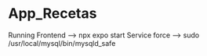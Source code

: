 # App_Recetas

Running Frontend --> npx expo start
Service force --> sudo /usr/local/mysql/bin/mysqld_safe
